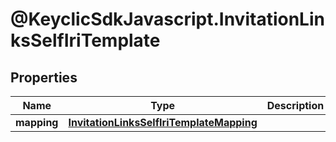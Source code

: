 # @KeyclicSdkJavascript.InvitationLinksSelfIriTemplate

## Properties
Name | Type | Description | Notes
------------ | ------------- | ------------- | -------------
**mapping** | [**InvitationLinksSelfIriTemplateMapping**](InvitationLinksSelfIriTemplateMapping.md) |  | [optional] 


